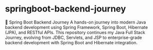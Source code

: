 # springboot-backend-journey
🚀 Spring Boot Backend Journey  A hands-on journey into modern Java backend development using Spring Framework, Spring Boot, Hibernate (JPA), and RESTful APIs. This repository continues my Java Full Stack Journey, evolving from JDBC, Servlets, and JSP to enterprise-grade backend development with Spring Boot and Hibernate integration.
